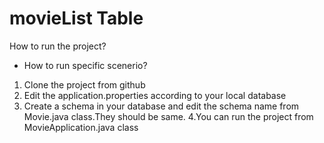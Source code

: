 # movieList Table

How to run the project?


* How to run specific scenerio?
1. Clone the project from github
2. Edit the application.properties according to your local database
3. Create a schema in your database and edit the schema name from Movie.java class.They should be same.
4.You can run the project from MovieApplication.java class
